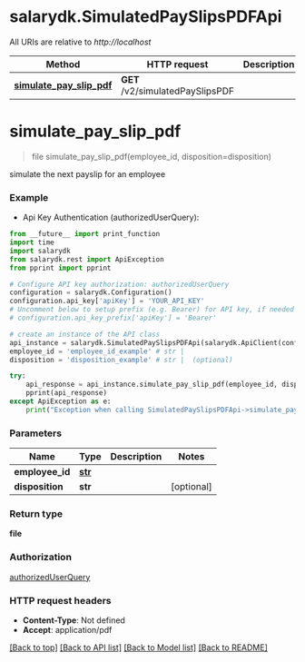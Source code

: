 # salarydk.SimulatedPaySlipsPDFApi

All URIs are relative to *http://localhost*

Method | HTTP request | Description
------------- | ------------- | -------------
[**simulate_pay_slip_pdf**](SimulatedPaySlipsPDFApi.md#simulate_pay_slip_pdf) | **GET** /v2/simulatedPaySlipsPDF | 


# **simulate_pay_slip_pdf**
> file simulate_pay_slip_pdf(employee_id, disposition=disposition)



simulate the next payslip for an employee

### Example

* Api Key Authentication (authorizedUserQuery): 
```python
from __future__ import print_function
import time
import salarydk
from salarydk.rest import ApiException
from pprint import pprint

# Configure API key authorization: authorizedUserQuery
configuration = salarydk.Configuration()
configuration.api_key['apiKey'] = 'YOUR_API_KEY'
# Uncomment below to setup prefix (e.g. Bearer) for API key, if needed
# configuration.api_key_prefix['apiKey'] = 'Bearer'

# create an instance of the API class
api_instance = salarydk.SimulatedPaySlipsPDFApi(salarydk.ApiClient(configuration))
employee_id = 'employee_id_example' # str | 
disposition = 'disposition_example' # str |  (optional)

try:
    api_response = api_instance.simulate_pay_slip_pdf(employee_id, disposition=disposition)
    pprint(api_response)
except ApiException as e:
    print("Exception when calling SimulatedPaySlipsPDFApi->simulate_pay_slip_pdf: %s\n" % e)
```

### Parameters

Name | Type | Description  | Notes
------------- | ------------- | ------------- | -------------
 **employee_id** | [**str**](.md)|  | 
 **disposition** | **str**|  | [optional] 

### Return type

**file**

### Authorization

[authorizedUserQuery](../README.md#authorizedUserQuery)

### HTTP request headers

 - **Content-Type**: Not defined
 - **Accept**: application/pdf

[[Back to top]](#) [[Back to API list]](../README.md#documentation-for-api-endpoints) [[Back to Model list]](../README.md#documentation-for-models) [[Back to README]](../README.md)

